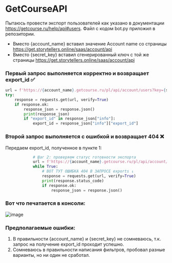 # GetCourseAPI

Пытаюсь провести экспорт пользователей как указано в документации https://getcourse.ru/help/api#users. 
Файл с кодом bot.py приложил в репозитории.

* Вместо {account_name} вставил значение Account name со страницы https://get.storytellers.online/saas/account/api
* Вместо {secret_key} вставил сгенерированный ключ с той же страницы https://get.storytellers.online/saas/account/api


### Первый запрос выполняется корректно и возвращает export_id ✅
```python
url = f'https://{account_name}.getcourse.ru/pl/api/account/users?key={secret_key}&created_at[from]=2022-01-01'
try:
    response = requests.get(url, verify=True)
    if response.ok:
        response_json = response.json() 
        print(response_json)
        if "export_id" in response_json["info"]:
            export_id = response_json["info"]["export_id"]
```

### Второй запрос выполняется с ошибкой и возвращает 404 ❌
Передаем export_id, полученное в пункте 1:
```python
            # Шаг 2: проверяем статус готовности экспорта
            url = f'https://{account_name}.getcourse.ru/pl/api/account/exports/{export_id}/status?key={secret_key}'
            while True:
                # ВОТ ТУТ ОШИБКА 404 В ЗАПРОСЕ exports ↓
                response = requests.get(url, verify=True)
                print(response.status_code)
                if response.ok:
                    response_json = response.json()
```

### Вот что печатается в консоли:
![image](https://user-images.githubusercontent.com/106590110/232912904-6b9997a8-fa50-4d08-a230-8eb40125f741.png)

### Предполагаемые ошибки:
1. В правильности {account_name} и {secret_key} не сомневаюсь, т.к. запрос на получение export_id проходит успешно.
2. Сомневаюсь в правильности написания фильтров, пробовал разные варианты, но ни один не сработал.

